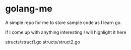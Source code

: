 golang-me
=========

A simple repo for me to store sample code as I learn go.

If I come up with anything interesting I will highlight it here

structs/struct1.go 
structs/struct2.go